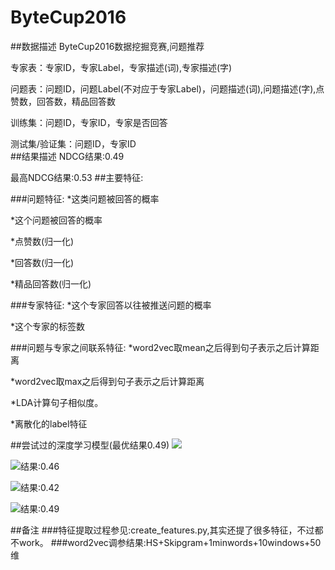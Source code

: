 # ByteCup2016
##数据描述
ByteCup2016数据挖掘竞赛,问题推荐

专家表：专家ID，专家Label，专家描述(词),专家描述(字)  

问题表：问题ID，问题Label(不对应于专家Label)，问题描述(词),问题描述(字),点赞数，回答数，精品回答数  

训练集：问题ID，专家ID，专家是否回答  

测试集/验证集：问题ID，专家ID  
##结果描述
NDCG结果:0.49

最高NDCG结果:0.53
##主要特征:

###问题特征:
*这类问题被回答的概率 

*这个问题被回答的概率

*点赞数(归一化)

*回答数(归一化)

*精品回答数(归一化)

###专家特征:
*这个专家回答以往被推送问题的概率

*这个专家的标签数

###问题与专家之间联系特征:
*word2vec取mean之后得到句子表示之后计算距离

*word2vec取max之后得到句子表示之后计算距离

*LDA计算句子相似度。

*离散化的label特征

##尝试过的深度学习模型(最优结果0.49)
![](https://github.com/yangzhiye/ImageCache/tree/master/ByteCup2016/dp1.png)

![结果:0.46](1.png)

![结果:0.42](dp3.png)

![结果:0.49](dp4.png)

##备注
###特征提取过程参见:create_features.py,其实还提了很多特征，不过都不work。
###word2vec调参结果:HS+Skipgram+1minwords+10windows+50维